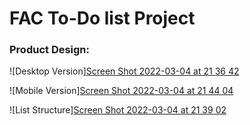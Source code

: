 # FAC To-Do list Project

### Product Design:
![Desktop Version][Screen Shot 2022-03-04 at 21 36 42](https://user-images.githubusercontent.com/82019270/156847638-60426cdf-e0f1-4c90-8e03-45f413a7d118.png)

![Mobile Version][Screen Shot 2022-03-04 at 21 44 04](https://user-images.githubusercontent.com/82019270/156847362-11a3dd98-8185-4a43-bf58-2b18e29ca056.png)

![List Structure][Screen Shot 2022-03-04 at 21 39 02](https://user-images.githubusercontent.com/82019270/156847341-e50d0985-9000-429e-a48b-fb0e3a8a8869.png)

